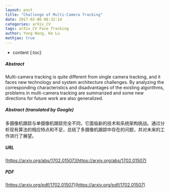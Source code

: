 ```yaml
---
layout: post
title: "Challenge of Multi-Camera Tracking"
date: 2017-02-06 06:32:14
categories: arXiv_CV
tags: arXiv_CV Face Tracking
author: Yong Wang, Ke Lu
mathjax: true
---
```


* content
{:toc}

##### Abstract
Multi-camera tracking is quite different from single camera tracking, and it faces new technology and system architecture challenges. By analyzing the corresponding characteristics and disadvantages of the existing algorithms, problems in multi-camera tracking are summarized and some new directions for future work are also generalized.

##### Abstract (translated by Google)
多摄像机跟踪与单摄像机跟踪完全不同，它面临新的技术和系统架构挑战。通过分析现有算法的相应特点和不足，总结了多摄像机跟踪中存在的问题，并对未来的工作进行了展望。

##### URL
[https://arxiv.org/abs/1702.01507](https://arxiv.org/abs/1702.01507)

##### PDF
[https://arxiv.org/pdf/1702.01507](https://arxiv.org/pdf/1702.01507)

